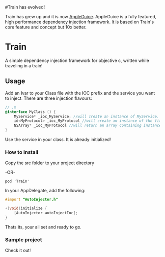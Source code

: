 #Train has evolved!

Train has grew up and it is now [AppleGuice](https://github.com/tomersh/AppleGuice).
AppleGuice is a fully featured, high performance dependency injection framework. 
It is based on Train's core feature and concept but 10x better.

Train
=====

A simple dependency injection framework for objective c, written while traveling in a train!

## Usage
Add an Ivar to your Class file with the IOC prefix and the service you want to inject.
There are three injection flavours:

```objectivec
// .m
@interface MyClass () {
    MyService* _ioc_MyService; //will create an instance of MyService.
    id<MyProtocol> _ioc_MyProtocol //will create an instance of the first class conforming to MyProtocol.
    NSArray* _ioc_MyProtocol //will return an array containing instances of all classes conforming to MyProtocol
}
```

Use the service in your class. It is already initialized!


### How to install

Copy the src folder to your project directory 

-OR-

```
pod 'Train'
```

In your AppDelegate, add the following:

```objectivec
#import "AutoInjector.h"

+(void)initialize {
    [AutoInjector autoInjectIoc];
}
```
Thats its, your all set and ready to go.


### Sample project

Check it out!
